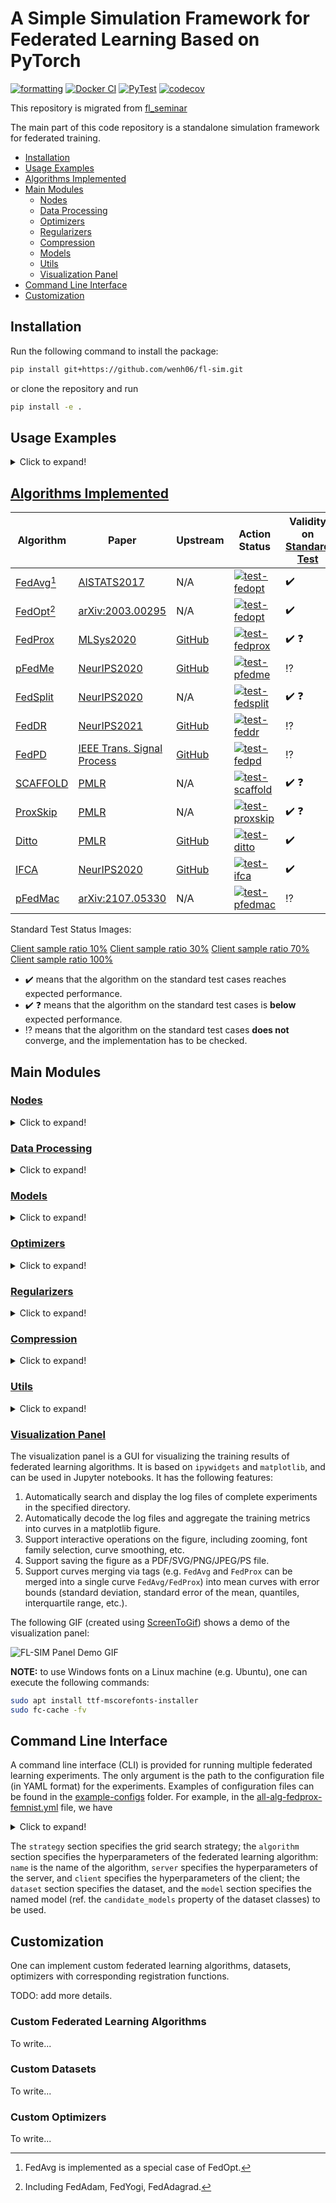# A Simple Simulation Framework for Federated Learning Based on PyTorch

[![formatting](https://github.com/wenh06/fl-sim/actions/workflows/check-formatting.yml/badge.svg)](https://github.com/wenh06/fl-sim/actions/workflows/check-formatting.yml)
[![Docker CI](https://github.com/wenh06/fl-sim/actions/workflows/docker-image.yml/badge.svg?branch=docker-ci)](https://github.com/wenh06/fl-sim/actions/workflows/docker-image.yml)
[![PyTest](https://github.com/wenh06/fl-sim/actions/workflows/run-pytest.yml/badge.svg?branch=dev)](https://github.com/wenh06/fl-sim/actions/workflows/run-pytest.yml)
[![codecov](https://codecov.io/gh/wenh06/fl-sim/branch/master/graph/badge.svg?token=B36FC6VIFD)](https://codecov.io/gh/wenh06/fl-sim)

This repository is migrated from [fl_seminar](https://github.com/wenh06/fl_seminar/tree/master/code)

The main part of this code repository is a standalone simulation framework for federated training.

<!-- toc -->

- [Installation](#installation)
- [Usage Examples](#usage-examples)
- [Algorithms Implemented](#algorithms-implemented)
- [Main Modules](#main-modules)
  - [Nodes](#nodes)
  - [Data Processing](#data-processing)
  - [Optimizers](#optimizers)
  - [Regularizers](#regularizers)
  - [Compression](#compression)
  - [Models](#models)
  - [Utils](#utils)
  - [Visualization Panel](#visualization-panel)
- [Command Line Interface](#command-line-interface)
- [Customization](#customization)

<!-- tocstop -->

## Installation

Run the following command to install the package:

```bash
pip install git+https://github.com/wenh06/fl-sim.git
```

or clone the repository and run

```bash
pip install -e .
```

## Usage Examples

<details>
<summary>Click to expand!</summary>

The following code snippet shows how to use the framework to train a model on the `FedProxFEMNIST` dataset using the `FedProx` algorithm.

```python
from fl_sim.data_processing.fedprox_femnist import FedProxFEMNIST
from fl_sim.algorithms.fedprox import (
    FedProxServer,
    FedProxClientConfig,
    FedProxServerConfig,
)

# create a FedProxFEMNIST dataset
ds = FedProxFEMNIST()
# choose a model
model = ds.candidate_models["cnn_femmist_tiny"]
# set up the server and client configurations
server_config = FedProxServerConfig(200, ds.DEFAULT_TRAIN_CLIENTS_NUM, 0.7)
client_config = FedProxClientConfig(ds.DEFAULT_BATCH_SIZE, 30)
# create a FedProxServer object
s = FedProxServer(model, ds, server_config, client_config)
# normal centralized training
s.train_centralized()
# federated training
s.train_federated()
```

</details>

## [Algorithms Implemented](fl_sim/algorithms)

| Algorithm  | Paper | Upstream | Action Status | Validity on [Standard Test](example-configs/all-alg-fedprox-femnist.yml) |
| ---------- | ----- | -------- | ------------- | --------------------------------------------------------------------- |
| [FedAvg[^1]](fl_sim/algorithms/fedopt/) | [AISTATS2017](https://proceedings.mlr.press/v54/mcmahan17a.html) | N/A | [![test-fedopt](https://github.com/wenh06/fl-sim/actions/workflows/test-fedopt.yml/badge.svg)](https://github.com/wenh06/fl-sim/actions/workflows/test-fedopt.yml) | :heavy_check_mark: |
| [FedOpt[^2]](fl_sim/algorithms/fedopt/) | [arXiv:2003.00295](https://arxiv.org/abs/2003.00295) | N/A | [![test-fedopt](https://github.com/wenh06/fl-sim/actions/workflows/test-fedopt.yml/badge.svg)](https://github.com/wenh06/fl-sim/actions/workflows/test-fedopt.yml) | :heavy_check_mark: |
| [FedProx](fl_sim/algorithms/fedprox/)   | [MLSys2020](https://proceedings.mlsys.org/paper_files/paper/2020/hash/1f5fe83998a09396ebe6477d9475ba0c-Abstract.html) | [GitHub](https://github.com/litian96/FedProx) | [![test-fedprox](https://github.com/wenh06/fl-sim/actions/workflows/test-fedprox.yml/badge.svg)](https://github.com/wenh06/fl-sim/actions/workflows/test-fedprox.yml)  | :heavy_check_mark: :question: |
| [pFedMe](fl_sim/algorithms/pfedme/)     | [NeurIPS2020](https://proceedings.neurips.cc/paper_files/paper/2020/hash/f4f1f13c8289ac1b1ee0ff176b56fc60-Abstract.html) | [GitHub](https://github.com/CharlieDinh/pFedMe)     | [![test-pfedme](https://github.com/wenh06/fl-sim/actions/workflows/test-pfedme.yml/badge.svg)](https://github.com/wenh06/fl-sim/actions/workflows/test-pfedme.yml) | :interrobang: |
| [FedSplit](fl_sim/algorithms/fedsplit/) | [NeurIPS2020](https://proceedings.neurips.cc/paper/2020/hash/4ebd440d99504722d80de606ea8507da-Abstract.html) | N/A | [![test-fedsplit](https://github.com/wenh06/fl-sim/actions/workflows/test-fedsplit.yml/badge.svg)](https://github.com/wenh06/fl-sim/actions/workflows/test-fedsplit.yml) | :heavy_check_mark: :question: |
| [FedDR](fl_sim/algorithms/feddr/)       | [NeurIPS2021](https://papers.nips.cc/paper/2021/hash/fe7ee8fc1959cc7214fa21c4840dff0a-Abstract.html) | [GitHub](https://github.com/unc-optimization/FedDR) | [![test-feddr](https://github.com/wenh06/fl-sim/actions/workflows/test-feddr.yml/badge.svg)](https://github.com/wenh06/fl-sim/actions/workflows/test-feddr.yml) | :interrobang: |
| [FedPD](fl_sim/algorithms/fedpd/)       | [IEEE Trans. Signal Process](https://ieeexplore.ieee.org/document/9556559) | [GitHub](https://github.com/564612540/FedPD/) | [![test-fedpd](https://github.com/wenh06/fl-sim/actions/workflows/test-fedpd.yml/badge.svg)](https://github.com/wenh06/fl-sim/actions/workflows/test-fedpd.yml) | :interrobang: |
| [SCAFFOLD](fl_sim/algorithms/scaffold/) | [PMLR](https://proceedings.mlr.press/v119/karimireddy20a.html) | N/A | [![test-scaffold](https://github.com/wenh06/fl-sim/actions/workflows/test-scaffold.yml/badge.svg)]((https://github.com/wenh06/fl-sim/actions/workflows/test-scaffold.yml)) | :heavy_check_mark: :question: |
| [ProxSkip](fl_sim/algorithms/proxskip/) | [PMLR](https://proceedings.mlr.press/v162/mishchenko22b.html) | N/A | [![test-proxskip](https://github.com/wenh06/fl-sim/actions/workflows/test-proxskip.yml/badge.svg)](https://github.com/wenh06/fl-sim/actions/workflows/test-proxskip.yml) | :heavy_check_mark: :question: |
| [Ditto](fl_sim/algorithms/ditto/)       | [PMLR](https://proceedings.mlr.press/v139/li21h.html) | [GitHub](https://github.com/litian96/ditto) | [![test-ditto](https://github.com/wenh06/fl-sim/actions/workflows/test-ditto.yml/badge.svg)](https://github.com/wenh06/fl-sim/actions/workflows/test-ditto.yml) | :heavy_check_mark: |
| [IFCA](fl_sim/algorithms/ifca/)         | [NeurIPS2020](https://papers.nips.cc/paper_files/paper/2020/hash/e32cc80bf07915058ce90722ee17bb71-Abstract.html) | [GitHub](https://github.com/jichan3751/ifca) | [![test-ifca](https://github.com/wenh06/fl-sim/actions/workflows/test-ifca.yml/badge.svg)](https://github.com/wenh06/fl-sim/actions/workflows/test-ifca.yml) | :heavy_check_mark: |
| [pFedMac](fl_sim/algorithms/pfedmac/)   | [arXiv:2107.05330](https://arxiv.org/abs/2107.05330) | N/A | [![test-pfedmac](https://github.com/wenh06/fl-sim/actions/workflows/test-pfedmac.yml/badge.svg)](https://github.com/wenh06/fl-sim/actions/workflows/test-pfedmac.yml) | :interrobang: |

[^1]: FedAvg is implemented as a special case of FedOpt.
[^2]: Including FedAdam, FedYogi, FedAdagrad.

Standard Test Status Images:

[Client sample ratio 10%](https://deep-psp.tech/FLSim/standard-test-ratio-10-val-acc.svg)
[Client sample ratio 30%](https://deep-psp.tech/FLSim/standard-test-ratio-30-val-acc.svg)
[Client sample ratio 70%](https://deep-psp.tech/FLSim/standard-test-ratio-70-val-acc.svg)
[Client sample ratio 100%](https://deep-psp.tech/FLSim/standard-test-ratio-100-val-acc.svg)

- :heavy_check_mark: means that the algorithm on the standard test cases reaches expected performance.
- :heavy_check_mark: :question: means that the algorithm on the standard test cases is **below** expected performance.
- :interrobang: means that the algorithm on the standard test cases **does not** converge, and the implementation has to be checked.

## Main Modules

### [Nodes](fl_sim/nodes.py)

<details>
<summary>Click to expand!</summary>

`Node`s are the core of the simulation framework. `Node` has two subclasses: `Server` and `Client`.
The `Server` class is the base class for all servers, which acts as the coordinator of the training process, as well as maintainer of status variables.
The `Client` class is the base class for all clients.

The abstract base class `Node` provides the following basic functionalities:

- `get_detached_model_parameters`: get the model parameters of the node in a detached form.
- `compute_gradients`: compute the gradients at specified model parameters (default: current model parameters on the node) using specified data (default: training data on the node).
- `get_gradients`: get the gradients, or norm of the gradients, of the model parameters of the node.
- `get_norm`: get the norm of given tensors or numpy arrays.
- `set_parameters`: set the model parameters of the node.
- ~~`aggregate_results_from_csv_log`: aggregate the experiment results from the csv log file.~~
- `aggregate_results_from_json_log`: aggregate the experiment results from the json log file.

and abstract methods or properties that need to be implemented by subclasses:

- `communicate`: communicate procedure with other (type of) nodes in each iteration.
- `update`: updating procedure in each iteration.
- `required_config_fields` (property): required fields in the configuration class, which is used to check the validity of the configuration in the `_post_init` method.
- `_post_init`: post-initialization procedure, called in the end of `__init__` method, used in companion with `required_config_fields` to check the validity of the configuration.

The `Server` class has signature

```python
Server(
    model: torch.nn.modules.module.Module,
    dataset: fl_sim.data_processing.fed_dataset.FedDataset,
    config: fl_sim.nodes.ServerConfig,
    client_config: fl_sim.nodes.ClientConfig,
    lazy: bool = False,
) -> None
```

providing the following additional functionalities or properties:

- `_setup_clients`: setup (initialize) the clients, and allocate devices to them.
- `_sample_clients`: sample a subset of clients from the client pool.
- `_communicate`: execute the `communicate` method of the clients, and increment the global communication counter (`_num_communications`).
- `_update`: checks the validity messages (`_received_messages`) received from the clients, execute the `update` method of the server, and finally clears the received messages.
- `train`: the main training procedure, which calls either `train_centralized` or `train_federated` depending on the argument `mode` passed to this method.
- `train_centralized`: centralized training procedure, mainly used for comparison.
- `train_federated`: federated training procedure, which calls the `_communicate` (to clients), wait for the clients to execute `_update` and `_communicate`, and finally calls `_update` to update the server.
- `train_local`: local training procedure, which calls the `train` method of the clients **without** communication with the server.
- `add_parameters`: addition of parameters (values) to the server model parameters.
- `avg_parameters`: averaging the model parameters in the received messages.
- `update_gradients`: update the gradients of the server model parameters using the received gradients.
- `get_client_data`: helper function to get the data of the clients.
- `get_client_model`: helper function to get the model of the clients.
- `get_cached_metrics`: helper function to get the cached aggregated metrics of the clients stored on the server.
- `_reset`: reset the server to the initial state. Before carrying out a new training process, the flag `_complete_experiment` will be checked. If it is `True`, this method will be called to reset the server.
- `is_convergent` (property): check whether the training process has converged. Currently, this property is **NOT** fully implemented.

and **abstract properties that need to be implemented by subclasses**:

- `client_cls`: the client class used when initializing the clients via `_setup_clients`.
- `config_cls`: a dictionary of configuration classes for the server and clients, used in `__init__` method.
- `doi`: the DOI of the paper that proposes the algorithm.

The `Client` class has signature

```python
Client(
    client_id: int,
    device: torch.device,
    model: torch.nn.modules.module.Module,
    dataset: fl_sim.data_processing.fed_dataset.FedDataset,
    config: fl_sim.nodes.ClientConfig,
) -> None
```

providing the following additional functionalities:

- `_communicate`: execute the `communicate` method of the server, increment the global communication counter (`_num_communications`), and clears the cached local evaluation results.
- `_update`: execute the `update` method of the client, and clears the received messages from the server.
- `evaluate`: evaluate the model on the local test data.
- `get_all_data`: helper function to get all the data of the client.

and **abstract methods that need to be implemented by subclasses**:

- `train`: training procedure of the client.

The configuration classes `ServerConfig` and `ClientConfig` are used to store the configuration of the server and clients, respectively.
These two classes are similar to a `dataclass`, but accept arbitrary additional fields. The signature of `ServerConfig` is

```python
ServerConfig(
    algorithm: str,
    num_iters: int,
    num_clients: int,
    clients_sample_ratio: float,
    txt_logger: bool = True,
    csv_logger: bool = False,
    json_logger: bool = True,
    eval_every: int = 1,
    verbose: int = 1,
    **kwargs: Any,
) -> None
```

and the signature of `ClientConfig` is

```python
ClientConfig(
    algorithm: str,
    optimizer: str,
    batch_size: int,
    num_epochs: int,
    lr: float,
    verbose: int = 1,
    **kwargs: Any,
) -> None
```

To implement a new algorithm, one needs to implement a subclass of `Server`, `Client`, `ServerConfig`, and `ClientConfig`. For example, the following implementation of FedProx is provided in the file [fedprox](fl_sim/algorithms/fedprox/_fedprox.py):

<details>
<summary>Click to expand!</summary>

```python
import warnings
from copy import deepcopy
from typing import List, Dict, Any

import torch
from torch_ecg.utils.misc import add_docstring
from tqdm.auto import tqdm

from fl_sim.nodes import Server, Client, ServerConfig, ClientConfig, ClientMessage
from fl_sim.algorithms import register_algorithm


@register_algorithm("FedProx")
class FedProxServerConfig(ServerConfig):
    """Server config for the FedProx algorithm.

    Parameters
    ----------
    num_iters : int
        The number of (outer) iterations.
    num_clients : int
        The number of clients.
    clients_sample_ratio : float
        The ratio of clients to sample for each iteration.
    vr : bool, default False
        Whether to use variance reduction.
    **kwargs : dict, optional
        Additional keyword arguments:

        - ``log_dir`` : str or Path, optional
            The log directory.
            If not specified, will use the default log directory.
            If not absolute, will be relative to the default log directory.
        - ``txt_logger`` : bool, default True
            Whether to use txt logger.
        - ``json_logger`` : bool, default True
            Whether to use json logger.
        - ``eval_every`` : int, default 1
            The number of iterations to evaluate the model.
        - ``visiable_gpus`` : Sequence[int], optional
            Visable GPU IDs for allocating devices for clients.
            Defaults to use all GPUs if available.
        - ``extra_observes`` : List[str], optional
            Extra attributes to observe during training.
        - ``seed`` : int, default 0
            The random seed.
        - ``tag`` : str, optional
            The tag of the experiment.
        - ``verbose`` : int, default 1
            The verbosity level.
        - ``gpu_proportion`` : float, default 0.2
            The proportion of clients to use GPU.
            Used to similate the system heterogeneity of the clients.
            Not used in the current version, reserved for future use.

    """

    __name__ = "FedProxServerConfig"

    def __init__(
        self,
        num_iters: int,
        num_clients: int,
        clients_sample_ratio: float,
        vr: bool = False,
        **kwargs: Any,
    ) -> None:
        super().__init__(
            "FedProx",
            num_iters,
            num_clients,
            clients_sample_ratio,
            vr=vr,
            **kwargs,
        )


@register_algorithm("FedProx")
class FedProxClientConfig(ClientConfig):
    """Client config for the FedProx algorithm.

    Parameters
    ----------
    batch_size : int
        The batch size.
    num_epochs : int
        The number of epochs.
    lr : float, default 1e-2
        The learning rate.
    mu : float, default 0.01
        Coefficient for the proximal term.
    vr : bool, default False
        Whether to use variance reduction.
    **kwargs : dict, optional
        Additional keyword arguments:

        - ``scheduler`` : dict, optional
            The scheduler config.
            None for no scheduler, using constant learning rate.
        - ``extra_observes`` : List[str], optional
            Extra attributes to observe during training,
            which would be recorded in evaluated metrics,
            sent to the server, and written to the log file.
        - ``verbose`` : int, default 1
            The verbosity level.
        - ``latency`` : float, default 0.0
            The latency of the client.
            Not used in the current version, reserved for future use.

    """

    __name__ = "FedProxClientConfig"

    def __init__(
        self,
        batch_size: int,
        num_epochs: int,
        lr: float = 1e-2,
        mu: float = 0.01,
        vr: bool = False,
        **kwargs: Any,
    ) -> None:
        optimizer = "FedProx" if not vr else "FedProx_VR"
        if kwargs.pop("algorithm", None) is not None:
            warnings.warn(
                "The `algorithm` argument fixed to `FedProx`.", RuntimeWarning
            )
        if kwargs.pop("optimizer", None) is not None:
            warnings.warn(
                "The `optimizer` argument fixed to `FedProx` or `FedProx_VR`.",
                RuntimeWarning,
            )
        super().__init__(
            "FedProx",
            optimizer,
            batch_size,
            num_epochs,
            lr,
            mu=mu,
            vr=vr,
            **kwargs,
        )


@register_algorithm("FedProx")
@add_docstring(
    Server.__doc__.replace(
        "The class to simulate the server node.",
        "Server node for the FedProx algorithm.",
    )
    .replace("ServerConfig", "FedProxServerConfig")
    .replace("ClientConfig", "FedProxClientConfig")
)
class FedProxServer(Server):
    """Server node for the FedProx algorithm."""

    __name__ = "FedProxServer"

    def _post_init(self) -> None:
        """
        check if all required field in the config are set,
        and check compatibility of server and client configs
        """
        super()._post_init()
        assert self.config.vr == self._client_config.vr

    @property
    def client_cls(self) -> type:
        return FedProxClient

    @property
    def required_config_fields(self) -> List[str]:
        return []

    def communicate(self, target: "FedProxClient") -> None:
        target._received_messages = {"parameters": self.get_detached_model_parameters()}
        if target.config.vr:
            target._received_messages["gradients"] = [
                p.grad.detach().clone() if p.grad is not None else torch.zeros_like(p)
                for p in target.model.parameters()
            ]

    def update(self) -> None:

        # sum of received parameters, with self.model.parameters() as its container
        self.avg_parameters()
        if self.config.vr:
            self.update_gradients()

    @property
    def config_cls(self) -> Dict[str, type]:
        return {
            "server": FedProxServerConfig,
            "client": FedProxClientConfig,
        }

    @property
    def doi(self) -> List[str]:
        return ["10.48550/ARXIV.1812.06127"]


@register_algorithm("FedProx")
@add_docstring(
    Client.__doc__.replace(
        "The class to simulate the client node.",
        "Client node for the FedProx algorithm.",
    ).replace("ClientConfig", "FedProxClientConfig")
)
class FedProxClient(Client):
    """Client node for the FedProx algorithm."""

    __name__ = "FedProxClient"

    def _post_init(self) -> None:
        """
        check if all required field in the config are set,
        and set attributes for maintaining itermidiate states
        """
        super()._post_init()
        if self.config.vr:
            self._gradient_buffer = [
                torch.zeros_like(p) for p in self.model.parameters()
            ]
        else:
            self._gradient_buffer = None

    @property
    def required_config_fields(self) -> List[str]:
        return ["mu"]

    def communicate(self, target: "FedProxServer") -> None:
        message = {
            "client_id": self.client_id,
            "parameters": self.get_detached_model_parameters(),
            "train_samples": len(self.train_loader.dataset),
            "metrics": self._metrics,
        }
        if self.config.vr:
            message["gradients"] = [
                p.grad.detach().clone() for p in self.model.parameters()
            ]
        target._received_messages.append(ClientMessage(**message))

    def update(self) -> None:
        try:
            self._cached_parameters = deepcopy(self._received_messages["parameters"])
        except KeyError:
            warnings.warn("No parameters received from server")
            warnings.warn("Using current model parameters as initial parameters")
            self._cached_parameters = self.get_detached_model_parameters()
        except Exception as err:
            raise err
        self._cached_parameters = [p.to(self.device) for p in self._cached_parameters]
        if (
            self.config.vr
            and self._received_messages.get("gradients", None) is not None
        ):
            self._gradient_buffer = [
                gd.clone().to(self.device)
                for gd in self._received_messages["gradients"]
            ]
        self.solve_inner()  # alias of self.train()

    def train(self) -> None:
        self.model.train()
        with tqdm(
            range(self.config.num_epochs),
            total=self.config.num_epochs,
            mininterval=1.0,
            disable=self.config.verbose < 2,
        ) as pbar:
            for epoch in pbar:  # local update
                self.model.train()
                for X, y in self.train_loader:
                    X, y = X.to(self.device), y.to(self.device)
                    self.optimizer.zero_grad()
                    output = self.model(X)
                    loss = self.criterion(output, y)
                    loss.backward()
                    self.optimizer.step(
                        local_weights=self._cached_parameters,
                        variance_buffer=self._gradient_buffer,
                    )

```

</details>

:point_right: [Back to TOC](#a-simple-simulation-framework-for-federated-learning-based-on-pytorch)

</details>

### [Data Processing](fl_sim/data_processing)

<details>
<summary>Click to expand!</summary>

The module (folder) [data_processing](fl_sim/data_processing) contains code for data preprocessing, io, etc.
The following datasets are included in this module:

1. [`FedCIFAR`](fl_sim/data_processing/fed_cifar.py)
2. [`FedCIFAR100`](fl_sim/data_processing/fed_cifar.py)
3. [`FedEMNIST`](fl_sim/data_processing/fed_emnist.py)
4. [`FedMNIST`](fl_sim/data_processing/fed_mnist.)
5. [`FedShakespeare`](fl_sim/data_processing/fed_shakespeare.py)
6. [`FedSynthetic`](fl_sim/data_processing/fed_synthetic.py)
7. [`FedProxFEMNIST`](fl_sim/data_processing/fedprox_femnist.py)
8. [`FedProxMNIST`](fl_sim/data_processing/fedprox_mnist.py)
9. [`FedProxSent140`](fl_sim/data_processing/fedprox_sent140.py)

Each dataset is wrapped in a class, providing the following functionalities:

1. Automatic data downloading and preprocessing
2. Data partitioning (into clients) via methods `get_dataloader`
3. A list of candidate [models] (#models) via the property `candidate_models`
4. Criterion and method for evaluating the performance of a model using its output on the dataset via the method `evaluate`
5. Several helper methods for data visualization and citation (biblatex format)

Additionally, one can get the list of `LIBSVM` datasets via

```python
pd.read_html("https://www.csie.ntu.edu.tw/~cjlin/libsvmtools/datasets/")[0]
```

**NEW**: Part of the vision datasets support dynamic data augmentation for the train subset. The base class `FedVisionDataset` has signature

```python
FedVisionDataset(
    datadir: Union[str, pathlib.Path, NoneType] = None,
    transform: Union[str, Callable, NoneType] = "none",
) -> None
```

By setting `transform="none"` (default), the train subset is wrapped with a static `TensorDataset`. By setting `transform=None`, the train subset uses built-in dynamic augmentation, for example `FedCIFAR100` uses `torchvision.transforms.RandAugment`.

**NOTE** that most of the federated vision datasets are provided with processed values rather than raw pixels, hence not supporting dynamic data augmentation using `torchvision.transforms`.

:point_right: [Back to TOC](#a-simple-simulation-framework-for-federated-learning-based-on-pytorch)

</details>

### [Models](fl_sim/models)

<details>
<summary>Click to expand!</summary>

The module (folder) [models](fl_sim/models) contains pre-defined (neural network) models, most of which are very simple:

1. `MLP`
2. `FedPDMLP`
3. `CNNMnist`
4. `CNNFEMnist`
5. `CNNFEMnist_Tiny`
6. `CNNCifar`
7. `RNN_OriginalFedAvg`
8. `RNN_StackOverFlow`
9. `RNN_Sent140`
10. `ResNet18`
11. `ResNet10`
12. `LogisticRegression`
13. `SVC`
14. `SVR`

Most models are proposed or suggested by previous literature.

One can call the `module_size` or `module_size_` properties to check the size (in terms of number of parameters and memory consumption respectively) of the model.

:point_right: [Back to TOC](#a-simple-simulation-framework-for-federated-learning-based-on-pytorch)

</details>

### [Optimizers](fl_sim/optimizers)

<details>
<summary>Click to expand!</summary>

The module (folder) [optimizers](fl_sim/optimizers) contains optimizers for solving inner (local) optimization problems. Despite optimizers from `torch` and `torch_optimizers`, this module implements

1. `ProxSGD`
2. `FedPD_SGD`
3. `FedPD_VR`
4. `PSGD`
5. `PSVRG`
6. `pFedMe`
7. `FedProx`
8. `FedDR`

Most of the optimizers are derived from `ProxSGD`.

:point_right: [Back to TOC](#a-simple-simulation-framework-for-federated-learning-based-on-pytorch)

</details>

### [Regularizers](fl_sim/regularizers)

<details>
<summary>Click to expand!</summary>

The module (folder) [regularizers](fl_sim/regularizers) contains code for regularizers for model parameters (weights).

1. `L1Norm`
2. `L2Norm`
3. `L2NormSquared`
4. `NullRegularizer`

These regularizers are subclasses of a base class `Regularizer`, and can be obtained by passing the name of the regularizer to the function `get_regularizer`. The regularizers share common methods `eval` and `prox_eval`.

:point_right: [Back to TOC](#a-simple-simulation-framework-for-federated-learning-based-on-pytorch)

</details>

### [Compression](fl_sim/compressors)

<details>
<summary>Click to expand!</summary>

The module (folder) [compressors](fl_sim/compressors) contains code for constructing compressors.

:point_right: [Back to TOC](#a-simple-simulation-framework-for-federated-learning-based-on-pytorch)

</details>

### [Utils](fl_sim/utils)

<details>
<summary>Click to expand!</summary>

The module (folder) [utils](fl_sim/utils) contains utility functions for [data downloading](fl_sim/utils/_download_data.py),
[training metrics logging](fl_sim/utils/loggers.py), [experiment visualization](fl_sim/utils/viz.py), etc.

- `TxTLogger`: A logger for logging training metrics to a text file, as well as printing them to the console, in a human-readable format.
- `CSVLogger`: A logger for logging training metrics to a CSV file. **NOT** recommended since not memory-efficient.
- `JsonLogger`: A logger for logging training metrics to a JSON file. Also can be saved as a YAML file.

:point_right: [Back to TOC](#a-simple-simulation-framework-for-federated-learning-based-on-pytorch)

</details>

### [Visualization Panel](fl_sim/utils/viz.py)

The visualization panel is a GUI for visualizing the training results of federated learning algorithms.
It is based on `ipywidgets` and `matplotlib`, and can be used in Jupyter notebooks. It has the following features:

1. Automatically search and display the log files of complete experiments in the specified directory.
2. Automatically decode the log files and aggregate the training metrics into curves in a matplotlib figure.
3. Support interactive operations on the figure, including zooming, font family selection, curve smoothing, etc.
4. Support saving the figure as a PDF/SVG/PNG/JPEG/PS file.
5. Support curves merging via tags (e.g. `FedAvg` and `FedProx` can be merged into a single curve `FedAvg/FedProx`) into mean curves with error bounds (standard deviation, standard error of the mean, quantiles, interquartile range, etc.).

The following GIF (created using [ScreenToGif](https://github.com/NickeManarin/ScreenToGif)) shows a demo of the visualization panel:

<img src="https://raw.githubusercontent.com/wenh06/fl-sim/master/images/panel-demo.gif" alt="FL-SIM Panel Demo GIF" style="display: block; margin: 0 auto;" />

**NOTE:** to use Windows fonts on a Linux machine (e.g. Ubuntu), one can execute the following commands:

```bash
sudo apt install ttf-mscorefonts-installer
sudo fc-cache -fv
```

## Command Line Interface

A command line interface (CLI) is provided for running multiple federated learning experiments.
The only argument is the path to the configuration file (in YAML format) for the experiments.
Examples of configuration files can be found in the [example-configs](example-configs) folder.
For example, in the [all-alg-fedprox-femnist.yml](example-configs/all-alg-fedprox-femnist.yml) file, we have

<details>
<summary>Click to expand!</summary>

```yaml
# Example config file for fl-sim command line interface

strategy:
  matrix:
    algorithm:
    - Ditto
    - FedDR
    - FedAvg
    - FedAdam
    - FedProx
    - FedPD
    - FedSplit
    - IFCA
    - pFedMac
    - pFedMe
    - ProxSkip
    - SCAFFOLD
    clients_sample_ratio:
    - 0.1
    - 0.3
    - 0.7
    - 1.0

algorithm:
  name: ${{ matrix.algorithm }}
  server:
    num_clients: null
    clients_sample_ratio: ${{ matrix.clients_sample_ratio }}
    num_iters: 100
    p: 0.3  # for FedPD, ProxSkip
    lr: 0.03  # for SCAFFOLD
    num_clusters: 10  # for IFCA
    log_dir: all-alg-fedprox-femnist
  client:
    lr: 0.03
    num_epochs: 10
    batch_size: null  # null for default batch size
    scheduler:
      name: step  # StepLR
      step_size: 1
      gamma: 0.99
dataset:
  name: FedProxFEMNIST
  datadir: null  # default dir
  transform: none  # none for static transform (only normalization, no augmentation)
model:
  name: cnn_femmist_tiny
seed: 0
```

</details>

The `strategy` section specifies the grid search strategy;
the `algorithm` section specifies the hyperparameters of the federated learning algorithm:
`name` is the name of the algorithm, `server` specifies the hyperparameters of the server,
and `client` specifies the hyperparameters of the client;
the `dataset` section specifies the dataset, and the `model` section specifies the named model (ref. the `candidate_models` property of the dataset classes) to be used.

## Customization

One can implement custom federated learning algorithms, datasets, optimizers with corresponding registration functions.

TODO: add more details.

### Custom Federated Learning Algorithms

To write...

### Custom Datasets

To write...

### Custom Optimizers

To write...
